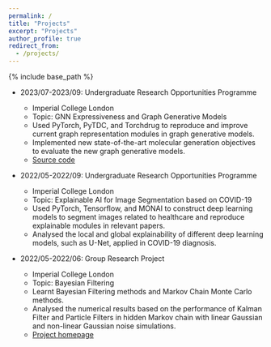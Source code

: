 ```yaml
---
permalink: /
title: "Projects"
excerpt: "Projects"
author_profile: true
redirect_from: 
  - /projects/
---
```

{% include base_path %}

* 2023/07-2023/09: Undergraduate Research Opportunities Programme
  * Imperial College London
  * Topic: GNN Expressiveness and Graph Generative Models
  * Used PyTorch, PyTDC, and Torchdrug to reproduce and improve current graph representation modules in graph generative models.
  * Implemented new state-of-the-art molecular generation objectives to evaluate the new graph generative models.
  * [Source code](https://github.com/Yqcca/graph-generative-models)

* 2022/05-2022/09: Undergraduate Research Opportunities Programme
  * Imperial College London
  * Topic: Explainable AI for Image Segmentation based on COVID-19
  * Used PyTorch, Tensorflow, and MONAI to construct deep learning models to segment images related to healthcare and reproduce explainable modules in relevant papers.
  * Analysed the local and global explainability of different deep learning models, such as U-Net, applied in COVID-19 diagnosis.

* 2022/05-2022/06: Group Research Project
  * Imperial College London
  * Topic: Bayesian Filtering
  * Learnt Bayesian Filtering methods and Markov Chain Monte Carlo methods.
  * Analysed the numerical results based on the performance of Kalman Filter and Particle Filters in hidden Markov chain with linear Gaussian and non-linear Gaussian noise simulations.
  * [Project homepage](https://github.com/Yqcca/Filters)